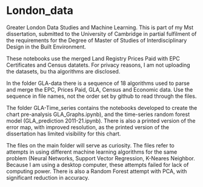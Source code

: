 # London_data
Greater London Data Studies and Machine Learning.
This is part of my Mst dissertation, submitted to the University of Cambridge in partial fulfilment of the requirements for the Degree of Master of Studies of Interdisciplinary Design in the Built Environment.

These notebooks use the merged Land Registry Prices Paid with EPC Certificates and Census datatets. For privacy reasons, I am not uploading the datasets, bu tha algorithms are disclosed.

In the folder GLA-data there is a sequence of 18 algorithms used to parse and merge the EPC, Prices Paid, GLA, Census and Economic data. Use the sequence in file names, not the order set by github to read through the files.

The folder GLA-Time_series contains the notebooks developed to create the chart pre-analysis GLA_Graphs.ipynb), and the time-series random forest model (GLA_prediction 2011-21.ipynb). There is also a printed version of the error map, with improved resolution, as the printed version of the dissertation has limited visibility for this chart.

The files on the main folder will serve as curiosity. The files refer to attempts in using different machine learning algorithms for the same problem (Neural Networks, Support Vector Regression, K-Neares Neighbor. Because I am using a desktop computer, these attempts failed for lack of computing power. There is also a Random Forest attempt with PCA, with significant reduction in accuracy.
